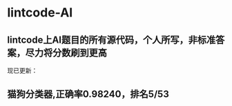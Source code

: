 # lintcode-AI
## lintcode上AI题目的所有源代码，个人所写，非标准答案，尽力将分数刷到更高<br>

现已更新：<br>

## 猫狗分类器,正确率0.98240，排名5/53
